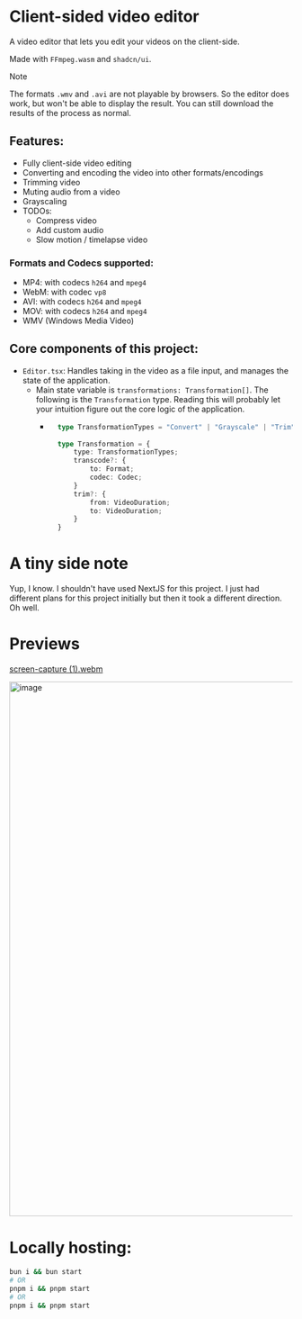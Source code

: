 # Client-sided video editor

A video editor that lets you edit your videos on the client-side.

Made with `FFmpeg.wasm` and `shadcn/ui`.

> [!NOTE]
> The formats `.wmv` and `.avi` are not playable by browsers. So the editor does work, but won't be able to display the
> result. You can still download the results of the process as normal.

## Features:

- Fully client-side video editing
- Converting and encoding the video into other formats/encodings
- Trimming video
- Muting audio from a video
- Grayscaling
- TODOs:
    - Compress video
    - Add custom audio
    - Slow motion / timelapse video

### Formats and Codecs supported:

- MP4: with codecs `h264` and `mpeg4`
- WebM: with codec `vp8`
- AVI: with codecs `h264` and `mpeg4`
- MOV: with codecs `h264` and `mpeg4`
- WMV (Windows Media Video)

## Core components of this project:

- `Editor.tsx`: Handles taking in the video as a file input, and manages the state of the application.
    - Main state variable is `transformations: Transformation[]`. The following is the `Transformation` type. Reading
      this will probably let your intuition figure out the core logic of the application.
        - ```typescript
            type TransformationTypes = "Convert" | "Grayscale" | "Trim" | "Mute" | "Compress";
        
            type Transformation = {
                type: TransformationTypes;
                transcode?: {
                    to: Format;
                    codec: Codec;
                }
                trim?: {
                    from: VideoDuration;
                    to: VideoDuration;
                }
            }
          ```

# A tiny side note

Yup, I know. I shouldn't have used NextJS for this project. I just had different plans for this project initially but then it took a different direction. Oh well.

# Previews

[screen-capture (1).webm](https://github.com/user-attachments/assets/f380aa6c-7dfb-406d-b44a-520032d14c0a)

<img width="1916" height="950" alt="image" src="https://github.com/user-attachments/assets/dc83f39f-81b0-44f5-ae69-92dbc49847cf" />


# Locally hosting:

```sh
bun i && bun start
# OR
pnpm i && pnpm start
# OR
pnpm i && pnpm start
```
